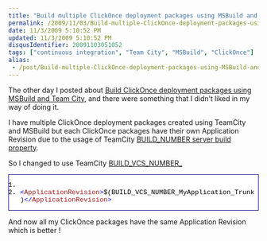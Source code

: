 ```yaml
---
title: "Build multiple ClickOnce deployment packages using MSBuild and Team City"
permalink: /2009/11/03/Build-multiple-ClickOnce-deployment-packages-using-MSBuild-and-Team-City/
date: 11/3/2009 5:10:52 PM
updated: 11/3/2009 5:10:52 PM
disqusIdentifier: 20091103051052
tags: ["continuous integration", "Team City", "MSBuild", "ClickOnce"]
alias:
 - /post/Build-multiple-ClickOnce-deployment-packages-using-MSBuild-and-Team-City.aspx/index.html
---
```

The other day I posted about [Build ClickOnce deployment packages using MSBuild and Team City](http://weblogs.asp.net/lkempe/archive/2009/10/27/build-clickonce-deployment-packages-using-msbuild-and-team-city.aspx), and there were something that I didn’t liked in my way of doing it.

I have multiple ClickOnce deployment packages created using TeamCity and MSBuild but each ClickOnce packages have their own Application Revision due to the usage of TeamCity [BUILD_NUMBER server build property](http://www.jetbrains.net/confluence/display/TCD4/Predefined+Properties).
<!-- more -->

So I changed to use TeamCity [BUILD_VCS_NUMBER_<simplified VCS root name>](http://www.jetbrains.net/confluence/display/TCD4/Predefined+Properties)
  <div style="padding-bottom: 0px; margin: 0px; padding-left: 0px; padding-right: 0px; display: inline; float: none; padding-top: 0px" id="scid:9ce6104f-a9aa-4a17-a79f-3a39532ebf7c:938d7efb-f5b5-4dca-90a2-68001b35ba46" class="wlWriterEditableSmartContent"> <div style="border: #000080 1px solid; color: #000; font-family: 'Courier New', Courier, Monospace; font-size: 10pt"> <div style="background: #fff; max-height: 300px; overflow: auto"> 

1.  <span style="color:#0000ff"><!--</span><span style="color:#008000"> ClickOnce getting build number from Team City </span><span style="color:#0000ff">--></span>
2.  <span style="color:#0000ff"><</span><span style="color:#a31515">ApplicationRevision</span><span style="color:#0000ff">></span>$(BUILD_VCS_NUMBER_MyApplication_Trunk)<span style="color:#0000ff"></</span><span style="color:#a31515">ApplicationRevision</span><span style="color:#0000ff">></span> </div> </div> </div>  

And now all my ClickOnce packages have the same Application Revision which is better !
